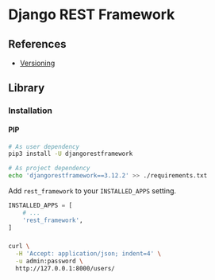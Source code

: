 # Django REST Framework

<!--
https://hakibenita.com/django-rest-framework-slow
https://django-rest-framework.programmingpedia.net/en/tutorial/2377/serializers
-->

## References

- [Versioning](https://www.django-rest-framework.org/api-guide/versioning/)

## Library

### Installation

#### PIP

```sh
# As user dependency
pip3 install -U djangorestframework

# As project dependency
echo 'djangorestframework==3.12.2' >> ./requirements.txt
```

Add `rest_framework` to your `INSTALLED_APPS` setting.

```py
INSTALLED_APPS = [
    # ...
    'rest_framework',
]
```

<!-- ```py
REST_FRAMEWORK = {
    'NON_FIELD_ERRORS_KEY': 'error',
    'DEFAULT_AUTHENTICATION_CLASSES': (
        'rest_framework_simplejwt.authentication.JWTAuthentication',
    )
}
``` -->

###

```sh
curl \
  -H 'Accept: application/json; indent=4' \
  -u admin:password \
  http://127.0.0.1:8000/users/
```

<!--
https://github.com/encode/django-rest-framework
https://github.com/vitthal-inani/SOAD_Project/blob/f295a49c5074f2fc3e3f31c8a74b9b66d768793b/Backend/PackUrBags/PackUrBags/settings.py
-->
